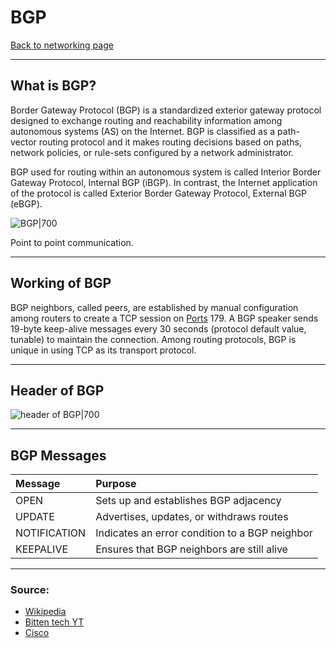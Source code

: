 # BGP
[Back to networking page](index.md)
- --
## What is BGP?
Border Gateway Protocol (BGP) is a standardized exterior gateway protocol designed to exchange routing and reachability information among autonomous systems (AS) on the Internet. BGP is classified as a path-vector routing protocol and it makes routing decisions based on paths, network policies, or rule-sets configured by a network administrator.

BGP used for routing within an autonomous system is called Interior Border Gateway Protocol, Internal BGP (iBGP). In contrast, the Internet application of the protocol is called Exterior Border Gateway Protocol, External BGP (eBGP).

![BGP|700](https://www.ajsnetworking.com/wp-content/uploads/2018/01/Overview-Topo.png)

Point to point communication.
- --
## Working of BGP
BGP neighbors, called peers, are established by manual configuration among routers to create a TCP session on [Ports](Ports.md) 179. A BGP speaker sends 19-byte keep-alive messages every 30 seconds (protocol default value, tunable) to maintain the connection. Among routing protocols, BGP is unique in using TCP as its transport protocol.
- --
## Header of BGP
![header of BGP|700](https://image1.slideserve.com/3012582/bgp-messages-l.jpg)
- --
## BGP Messages
|Message|Purpose|
|:--|:--|
|OPEN |Sets up and establishes BGP adjacency|
|UPDATE|Advertises, updates, or withdraws routes|
|NOTIFICATION|Indicates an error condition to a BGP neighbor|
|KEEPALIVE|Ensures that BGP neighbors are still alive|
- --
### Source:
- [Wikipedia](https://en.wikipedia.org/wiki/Border_Gateway_Protocol)
- [Bitten tech YT](https://youtu.be/nePkGSCuhTU)
- [Cisco](https://www.ciscopress.com/articles/article.asp?p=2756480&seqNum=3)
